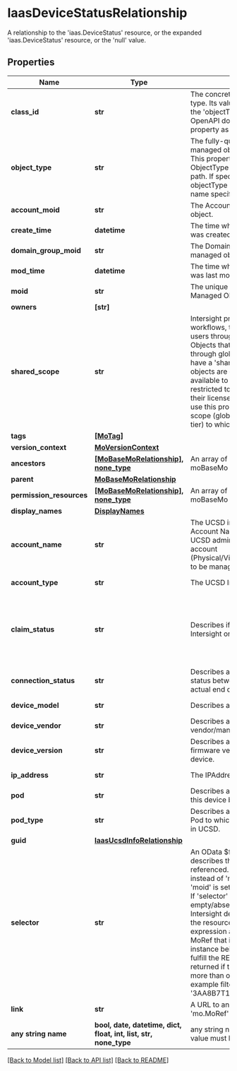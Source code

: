 # IaasDeviceStatusRelationship

A relationship to the 'iaas.DeviceStatus' resource, or the expanded 'iaas.DeviceStatus' resource, or the 'null' value.
## Properties
Name | Type | Description | Notes
------------ | ------------- | ------------- | -------------
**class_id** | **str** | The concrete type of this complex type. Its value must be the same as the &#39;objectType&#39; property. The OpenAPI document references this property as a discriminator value. | [readonly] 
**object_type** | **str** | The fully-qualified type of this managed object, i.e. the class name. This property is optional. The ObjectType is implied from the URL path. If specified, the value of objectType must match the class name specified in the URL path. | [readonly] defaults to nulltype.Null
**account_moid** | **str** | The Account ID for this managed object. | [optional] [readonly] 
**create_time** | **datetime** | The time when this managed object was created. | [optional] [readonly] 
**domain_group_moid** | **str** | The DomainGroup ID for this managed object. | [optional] [readonly] 
**mod_time** | **datetime** | The time when this managed object was last modified. | [optional] [readonly] 
**moid** | **str** | The unique identifier of this Managed Object instance. | [optional] 
**owners** | **[str]** |  | [optional] 
**shared_scope** | **str** | Intersight provides pre-built workflows, tasks and policies to end users through global catalogs. Objects that are made available through global catalogs are said to have a &#39;shared&#39; ownership. Shared objects are either made globally available to all end users or restricted to end users based on their license entitlement. Users can use this property to differentiate the scope (global or a specific license tier) to which a shared MO belongs. | [optional] [readonly] 
**tags** | [**[MoTag]**](MoTag.md) |  | [optional] 
**version_context** | [**MoVersionContext**](MoVersionContext.md) |  | [optional] 
**ancestors** | [**[MoBaseMoRelationship], none_type**](MoBaseMoRelationship.md) | An array of relationships to moBaseMo resources. | [optional] [readonly] 
**parent** | [**MoBaseMoRelationship**](MoBaseMoRelationship.md) |  | [optional] 
**permission_resources** | [**[MoBaseMoRelationship], none_type**](MoBaseMoRelationship.md) | An array of relationships to moBaseMo resources. | [optional] [readonly] 
**display_names** | [**DisplayNames**](DisplayNames.md) |  | [optional] 
**account_name** | **str** | The UCSD infra account name. Account Name is created when UCSD admin adds any new infra account (Physical/Virtual/Compute/Network) to be managed by UCSD. | [optional] [readonly] 
**account_type** | **str** | The UCSD Infra Account type. | [optional] [readonly] 
**claim_status** | **str** | Describes if the device is claimed in Intersight or not. | [optional] [readonly]  if omitted the server will use the default value of "Unknown"
**connection_status** | **str** | Describes about the connection status between the UCSD and the actual end device. | [optional] [readonly] 
**device_model** | **str** | Describes about the device model. | [optional] [readonly] 
**device_vendor** | **str** | Describes about the device vendor/manufacturer of the device. | [optional] [readonly] 
**device_version** | **str** | Describes about the current firmware version running on the device. | [optional] [readonly] 
**ip_address** | **str** | The IPAddress of the device. | [optional] [readonly] 
**pod** | **str** | Describes about the pod to which this device belongs to in UCSD. | [optional] [readonly] 
**pod_type** | **str** | Describes about the podType of Pod to which this device belongs to in UCSD. | [optional] [readonly] 
**guid** | [**IaasUcsdInfoRelationship**](IaasUcsdInfoRelationship.md) |  | [optional] 
**selector** | **str** | An OData $filter expression which describes the REST resource to be referenced. This field may be set instead of &#39;moid&#39; by clients. 1. If &#39;moid&#39; is set this field is ignored. 1. If &#39;selector&#39; is set and &#39;moid&#39; is empty/absent from the request, Intersight determines the Moid of the resource matching the filter expression and populates it in the MoRef that is part of the object instance being inserted/updated to fulfill the REST request. An error is returned if the filter matches zero or more than one REST resource. An example filter string is: Serial eq &#39;3AA8B7T11&#39;. | [optional] [readonly] 
**link** | **str** | A URL to an instance of the &#39;mo.MoRef&#39; class. | [optional] 
**any string name** | **bool, date, datetime, dict, float, int, list, str, none_type** | any string name can be used but the value must be the correct type | [optional]

[[Back to Model list]](../README.md#documentation-for-models) [[Back to API list]](../README.md#documentation-for-api-endpoints) [[Back to README]](../README.md)


